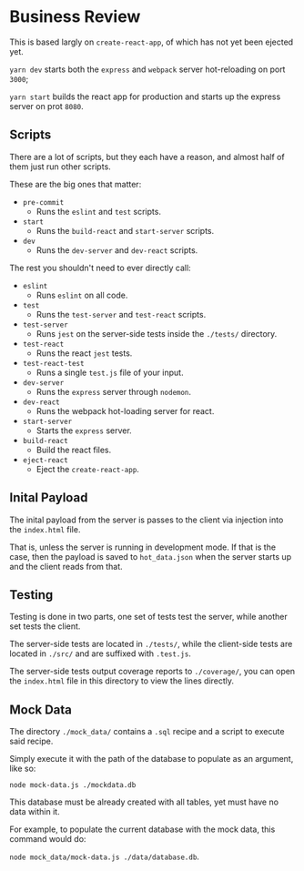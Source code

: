 # Business Review

This is based largly on `create-react-app`, of which has not yet been ejected yet.

`yarn dev` starts both the `express` and `webpack` server hot-reloading on port `3000`;

`yarn start` builds the react app for production and starts up the express server on prot `8080`.

## Scripts

There are a lot of scripts, but they each have a reason, and almost half of them just run other scripts.

These are the big ones that matter:

- `pre-commit`
	- Runs the `eslint` and `test` scripts.
- `start`
	- Runs the `build-react` and `start-server` scripts.
- `dev`
	- Runs the `dev-server` and `dev-react` scripts.

The rest you shouldn't need to ever directly call:

- `eslint`
	- Runs `eslint` on all code.
- `test`
	- Runs the `test-server` and `test-react` scripts.
- `test-server`
	- Runs `jest` on the server-side tests inside the `./tests/` directory.
- `test-react`
	- Runs the react `jest` tests.
- `test-react-test`
	- Runs a single `test.js` file of your input.
- `dev-server`
	- Runs the `express` server through `nodemon`.
- `dev-react`
	- Runs the webpack hot-loading server for react.
- `start-server`
	- Starts the `express` server.
- `build-react`
	- Build the react files.
- `eject-react`
	- Eject the `create-react-app`.

## Inital Payload

The inital payload from the server is passes to the client via injection into the `index.html` file.

That is, unless the server is running in development mode. If that is the case, then the payload is saved to `hot_data.json` when the server starts up and the client reads from that.

## Testing

Testing is done in two parts, one set of tests test the server, while another set tests the client.

The server-side tests are located in `./tests/`, while the client-side tests are located in `./src/` and are suffixed with `.test.js`.

The server-side tests output coverage reports to `./coverage/`, you can open the `index.html` file in this directory to view the lines directly.

## Mock Data

The directory `./mock_data/` contains a `.sql` recipe and a script to execute said recipe.

Simply execute it with the path of the database to populate as an argument, like so:

`node mock-data.js ./mockdata.db`

This database must be already created with all tables, yet must have no data within it.

For example, to populate the current database with the mock data, this command would do:

`node mock_data/mock-data.js ./data/database.db`.